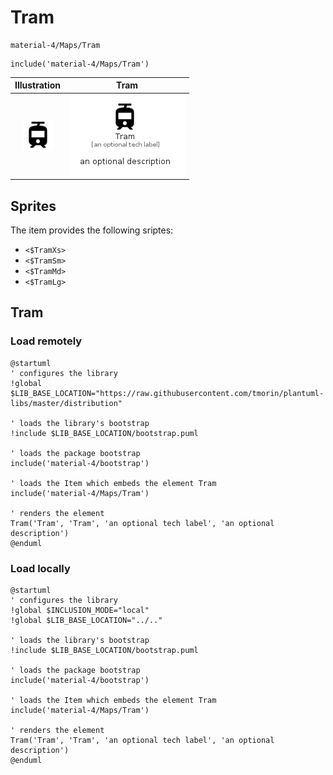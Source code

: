 # Tram


```text
material-4/Maps/Tram
```

```text
include('material-4/Maps/Tram')
```



| Illustration | Tram |
| :---: | :---: |
| ![illustration for Illustration](../../material-4/Maps/Tram.png) | ![illustration for Tram](../../material-4/Maps/Tram.Local.png) |



## Sprites
The item provides the following sriptes:

- `<$TramXs>`
- `<$TramSm>`
- `<$TramMd>`
- `<$TramLg>`





## Tram

### Load remotely
```plantuml
@startuml
' configures the library
!global $LIB_BASE_LOCATION="https://raw.githubusercontent.com/tmorin/plantuml-libs/master/distribution"

' loads the library's bootstrap
!include $LIB_BASE_LOCATION/bootstrap.puml

' loads the package bootstrap
include('material-4/bootstrap')

' loads the Item which embeds the element Tram
include('material-4/Maps/Tram')

' renders the element
Tram('Tram', 'Tram', 'an optional tech label', 'an optional description')
@enduml
```

### Load locally
```plantuml
@startuml
' configures the library
!global $INCLUSION_MODE="local"
!global $LIB_BASE_LOCATION="../.."

' loads the library's bootstrap
!include $LIB_BASE_LOCATION/bootstrap.puml

' loads the package bootstrap
include('material-4/bootstrap')

' loads the Item which embeds the element Tram
include('material-4/Maps/Tram')

' renders the element
Tram('Tram', 'Tram', 'an optional tech label', 'an optional description')
@enduml
```

